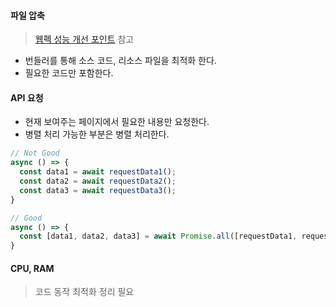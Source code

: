 #### 파일 압축
> [웹펙 성능 개선 포인트](웹펙-성능-개선-포인트) 참고

- 번들러를 통해 소스 코드, 리소스 파일을 최적화 한다.
- 필요한 코드만 포함한다.

#### API 요청
- 현재 보여주는 페이지에서 필요한 내용만 요청한다.
- 병렬 처리 가능한 부분은 병렬 처리한다.
```js
// Not Good
async () => {
  const data1 = await requestData1();
  const data2 = await requestData2();
  const data3 = await requestData3();
}

// Good
async () => {
  const [data1, data2, data3] = await Promise.all([requestData1, requestData2, requestData3]);
}
```

#### CPU, RAM
> 코드 동작 최적화 정리 필요